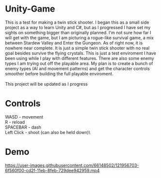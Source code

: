 # Unity-Game
This is a test for making a twin stick shooter. I began this as a small side project as a way to learn Unity and C#, but as I progressed I have set my sights on something bigger than originally planned. I'm not sure how far I will get with the game, but I am picturing a rogue-like survival game, a mix between Stardew Valley and Enter the Gungeon. As of right now, it is nowhere near complete. It is just a simple twin stick shooter with no real goal besides survive the flying crystals. This is just a test enviroment I have been using while I play with different features. There are also some enemy types I am trying out off the playable area. My plan is to create a bunch of enemy types (AI and movement patterns) and get the character controls smoother before building the full playable enviroment.\
\
This project will be updated as I progress
# Controls
WASD - movement\
R - reload\
SPACEBAR - dash\
Left Click - shoot (can also be held down)\
# Demo


https://user-images.githubusercontent.com/66148502/121956703-6f560f00-cd2f-11eb-8feb-729dee942959.mp4

